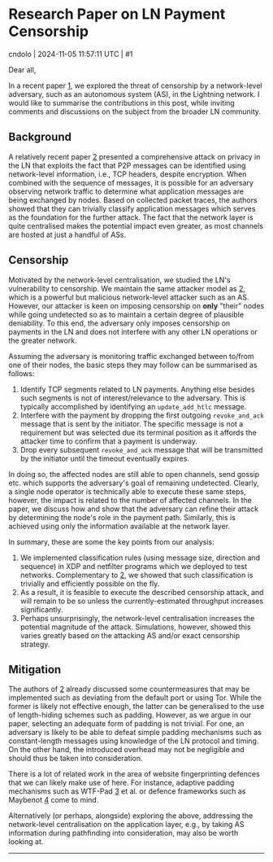 # Research Paper on LN Payment Censorship

cndolo | 2024-11-05 11:57:11 UTC | #1

Dear all,

In a recent paper [1], we explored the threat of censorship by a network-level
adversary, such as an autonomous system (AS), in the Lightning network.
I would like to summarise the contributions in this post, while inviting
comments and discussions on the subject from the broader LN community.

## Background

A relatively recent paper [2] presented a comprehensive attack on privacy in the
LN that exploits the fact that P2P messages can be identified using
network-level information, i.e., TCP headers, despite encryption.
When combined with the sequence of messages, it is possible for an adversary
observing network traffic to determine what application messages are
being exchanged by nodes.
Based on collected packet traces, the authors showed that they can trivially
classify application messages which serves as the foundation for the further
attack.
The fact that the network layer is quite centralised makes the potential impact
even greater, as most channels are hosted at just a handful of ASs.

## Censorship

Motivated by the network-level centralisation, we studied the LN's vulnerability
to censorship.
We maintain the same attacker model as [2], which is a powerful but malicious
network-level attacker such as an AS.
However, our attacker is keen on imposing censorship on **only** "their" nodes
while going undetected so as to maintain a certain degree of plausible
deniability.
To this end, the adversary only imposes censorship on payments in the LN and
does not interfere with any other LN operations or the greater network.

Assuming the adversary is monitoring traffic exchanged between to/from one of
their nodes, the basic steps they may follow can be summarised as follows:

  1. Identify TCP segments related to LN payments. Anything else besides such
     segments is not of interest/relevance to the adversary.
     This is typically accomplished by identifying an `update_add_htlc` message.
  2. Interfere with the payment by dropping the first outgoing `revoke_and_ack`
     message that is sent by the initiator. The specific message is not a
     requirement but was selected due its terminal position as it affords the
     attacker time to confirm that a payment is underway.
  3. Drop every subsequent `revoke_and_ack` message that will be transmitted by
     the initiator until the timeout eventually expires.

In doing so, the affected nodes are still able to open channels, send gossip
etc. which supports the adversary's goal of remaining undetected.
Clearly, a single node operator is technically able to execute these same steps,
however, the impact is related to the number of affected channels.
In the paper, we discuss how and show that the adversary can refine their attack
by determining the node's role in the payment path.
Similarly, this is achieved using only the information available at the network
layer.

In summary, these are some the key points from our analysis:

  1. We implemented classification rules (using message size, direction and
     sequence) in XDP and netfilter programs which we deployed to test
     networks.
     Complementary to [2], we showed that such classification is trivially
     and efficiently possible on the fly.
  2. As a result, it is feasible to execute the described censorship attack,
     and will remain to be so unless the currently-estimated throughput
     increases significantly.
  3. Perhaps unsurprisingly, the network-level centralisation increases the
   potential magnitude of the attack.
   Simulations, however, showed this varies greatly based on the attacking
   AS and/or exact censorship strategy.

## Mitigation

The authors of [2] already discussed some countermeasures that may be
implemented such as deviating from the default port or using Tor.
While the former is likely not effective enough, the latter can be generalised
to the use of length-hiding schemes such as padding.
However, as we argue in our paper, selecting an adequate form of padding is not
trivial.
For one, an adversary is likely to be able to defeat simple padding mechanisms
such as constant-length messages using knowledge of the LN protocol and timing.
On the other hand, the introduced overhead may not be negligible and should thus
be taken into consideration.

There is a lot of related work in the area of website fingerprinting defences
that we can likely make use of here.
For instance, adaptive padding mechanisms such as WTF-Pad [3] et al. or defence
frameworks such as Maybenot [4] come to mind.

Alternatively (or perhaps, alongside) exploring the above, addressing the
network-level centralisation on the application layer, e.g., by taking AS
information during pathfinding into consideration, may also be worth looking at.

[1]: https://drops.dagstuhl.de/entities/document/10.4230/LIPIcs.AFT.2024.12
[2]: https://ieeexplore.ieee.org/document/10190502
[3]: https://arxiv.org/pdf/1512.00524
[4]: https://dl.acm.org/doi/pdf/10.1145/3603216.3624953

-------------------------

